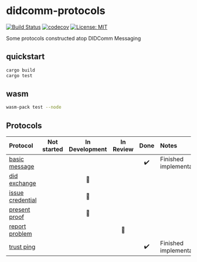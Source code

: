# didcomm-protocols

[![Build Status](https://github.com/chriamue/didcomm-protocols/actions/workflows/coverage.yml/badge.svg)](https://github.com/chriamue/didcomm-protocols/actions)
[![codecov](https://codecov.io/gh/chriamue/didcomm-protocols/branch/main/graph/badge.svg?token=QEH2EW6LX4)](https://codecov.io/gh/chriamue/didcomm-protocols)
[![License: MIT](https://img.shields.io/badge/License-MIT-yellow.svg)](https://opensource.org/licenses/MIT)

Some protocols constructed atop DIDComm Messaging

## quickstart

```sh
cargo build
cargo test
```

## wasm

```sh
wasm-pack test --node
```

## Protocols

| Protocol                                                                                                  | Not started |     In Development     | In Review |        Done        | Notes                    |
| :-------------------------------------------------------------------------------------------------------- | :---------: | :--------------------: | :-------: | :----------------: | :----------------------- |
| [basic message](https://didcomm.org/basicmessage/2.0/)                                                    |             |  |           | :heavy_check_mark: | Finished implementation. |
| [did exchange](https://github.com/hyperledger/aries-rfcs/blob/main/features/0023-did-exchange)            |             | :large_orange_diamond: |           |                    |                          |
| [issue credential](https://github.com/hyperledger/aries-rfcs/blob/main/features/0453-issue-credential-v2) |             | :large_orange_diamond: |           |                    |                          |
| [present proof](https://github.com/hyperledger/aries-rfcs/blob/main/features/0454-present-proof-v2)       |             | :large_orange_diamond: |           |                    |                          |
| [report problem](https://identity.foundation/didcomm-messaging/spec/#problem-reports)        |             |  | :large_orange_diamond: |                    |                          |
| [trust ping](https://identity.foundation/didcomm-messaging/spec/#trust-ping-protocol-20)                  |             |                        |           | :heavy_check_mark: | Finished implementation. |